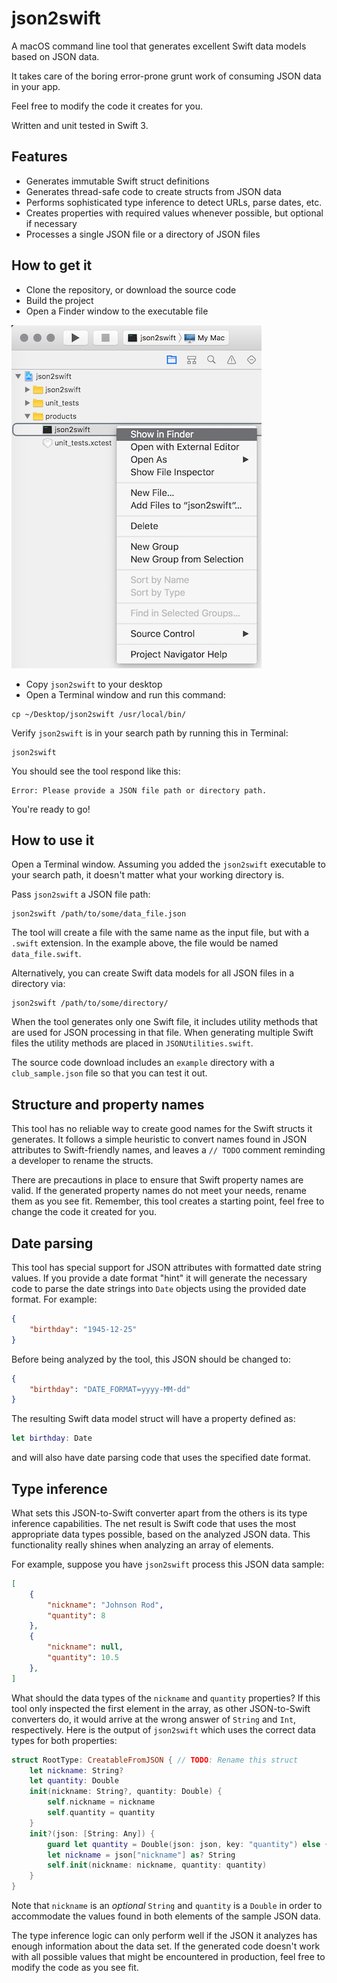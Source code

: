 # json2swift

A macOS command line tool that generates excellent Swift data models based on JSON data.

It takes care of the boring error-prone grunt work of consuming JSON data in your app.

Feel free to modify the code it creates for you.

Written and unit tested in Swift 3.

## Features

- Generates immutable Swift struct definitions
- Generates thread-safe code to create structs from JSON data
- Performs sophisticated type inference to detect URLs, parse dates, etc.
- Creates properties with required values whenever possible, but optional if necessary
- Processes a single JSON file or a directory of JSON files

## How to get it

- Clone the repository, or download the source code
- Build the project
- Open a Finder window to the executable file

![How to find the executable](/screenshots/show_in_finder.png)

- Copy `json2swift` to your desktop
- Open a Terminal window and run this command:
```
cp ~/Desktop/json2swift /usr/local/bin/
```
Verify `json2swift` is in your search path by running this in Terminal:
```
json2swift
```
You should see the tool respond like this:
```
Error: Please provide a JSON file path or directory path.
```
You're ready to go!

## How to use it

Open a Terminal window. Assuming you added the `json2swift` executable to your search path, it doesn't matter what your working directory is.

Pass `json2swift` a JSON file path:
```
json2swift /path/to/some/data_file.json
```
The tool will create a file with the same name as the input file, but with a `.swift` extension. In the example above, the file would be named `data_file.swift`.

Alternatively, you can create Swift data models for all JSON files in a directory via:
```
json2swift /path/to/some/directory/
```

When the tool generates only one Swift file, it includes utility methods that are used for JSON processing in that file. When generating multiple Swift files the utility methods are placed in `JSONUtilities.swift`.

The source code download includes an `example` directory with a `club_sample.json` file so that you can test it out.

## Structure and property names

This tool has no reliable way to create good names for the Swift structs it generates. It follows a simple heuristic to convert names found in JSON attributes to Swift-friendly names, and leaves a `// TODO` comment reminding a developer to rename the structs. 

There are precautions in place to ensure that Swift property names are valid. If the generated property names do not meet your needs, rename them as you see fit. Remember, this tool creates a starting point, feel free to change the code it created for you.

## Date parsing

This tool has special support for JSON attributes with formatted date string values. If you provide a date format "hint" it will generate the necessary code to parse the date strings into `Date` objects using the provided date format. For example:
```json
{
    "birthday": "1945-12-25"
}
```
Before being analyzed by the tool, this JSON should be changed to:
```json
{
    "birthday": "DATE_FORMAT=yyyy-MM-dd"
}
```
The resulting Swift data model struct will have a property defined as:
```swift
let birthday: Date
```
and will also have date parsing code that uses the specified date format.

## Type inference

What sets this JSON-to-Swift converter apart from the others is its type inference capabilities. The net result is Swift code that uses the most appropriate data types possible, based on the analyzed JSON data. This functionality really shines when analyzing an array of elements. 

For example, suppose you have `json2swift` process this JSON data sample:
```json
[
    {
        "nickname": "Johnson Rod",
        "quantity": 8
    },
    {
        "nickname": null,
        "quantity": 10.5
    },
]
```
What should the data types of the `nickname` and `quantity` properties? If this tool only inspected the first element in the array, as other JSON-to-Swift converters do, it would arrive at the wrong answer of `String` and `Int`, respectively. Here is the output of `json2swift` which uses the correct data types for both properties:
```swift
struct RootType: CreatableFromJSON { // TODO: Rename this struct
    let nickname: String?
    let quantity: Double
    init(nickname: String?, quantity: Double) {
        self.nickname = nickname
        self.quantity = quantity
    }
    init?(json: [String: Any]) {
        guard let quantity = Double(json: json, key: "quantity") else { return nil }
        let nickname = json["nickname"] as? String
        self.init(nickname: nickname, quantity: quantity)
    }
}
```
Note that `nickname` is an _optional_ `String` and `quantity` is a `Double` in order to accommodate the values found in both elements of the sample JSON data.

The type inference logic can only perform well if the JSON it analyzes has enough information about the data set. If the generated code doesn't work with all possible values that might be encountered in production, feel free to modify the code as you see fit.
